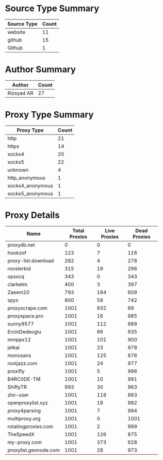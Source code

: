 # Source Type Summary

| Source Type | Count |
|-------------|-------|
| website | 11 |
| github | 15 |
| Github | 1 |


# Author Summary

| Author | Count |
|--------|-------|
| Rizsyad AR | 27 |


# Proxy Type Summary

| Proxy Type | Count |
|------------|-------|
| http | 21 |
| https | 14 |
| socks4 | 20 |
| socks5 | 22 |
| unknown | 4 |
| http_anonymous | 1 |
| socks4_anonymous | 1 |
| socks5_anonymous | 1 |


# Proxy Details

| Name | Total Proxies | Live Proxies | Dead Proxies |
|------|---------------|--------------|---------------|
| proxydb.net | 0 | 0 | 0 |
| hookzof | 123 | 7 | 116 |
| proxy-list.download | 282 | 4 | 278 |
| roosterkid | 315 | 19 | 296 |
| opsxcq | 343 | 0 | 343 |
| clarketm | 400 | 3 | 397 |
| Zaeem20 | 793 | 184 | 609 |
| spys | 800 | 58 | 742 |
| proxyscrape.com | 1001 | 932 | 69 |
| proxyspace.pro | 1001 | 16 | 985 |
| sunny9577 | 1001 | 112 | 889 |
| ErcinDedeoglu | 1001 | 66 | 935 |
| mmppx12 | 1001 | 101 | 900 |
| jetkai | 1001 | 23 | 978 |
| monosans | 1001 | 125 | 876 |
| rootjazz.com | 1001 | 24 | 977 |
| proxifly | 1001 | 5 | 996 |
| B4RC0DE-TM | 1001 | 10 | 991 |
| ShiftyTR | 993 | 30 | 963 |
| zloi-user | 1001 | 118 | 883 |
| openproxylist.xyz | 1001 | 19 | 982 |
| proxy4parsing | 1001 | 7 | 994 |
| multiproxy.org | 1001 | 0 | 1001 |
| rotatingproxies.com | 1001 | 2 | 999 |
| TheSpeedX | 1001 | 126 | 875 |
| my-proxy.com | 1001 | 373 | 628 |
| proxylist.geonode.com | 1001 | 28 | 973 |
